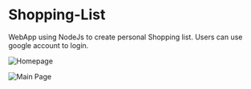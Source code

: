 # Shopping-List
WebApp using NodeJs to create personal Shopping list.
Users can use google account to login.

![Homepage](https://github.com/monty1013/To-do-List/blob/master/screenshots/list.png?raw=true)

![Main Page](https://raw.githubusercontent.com/monty1013/To-do-List/master/screenshots/home.png)
